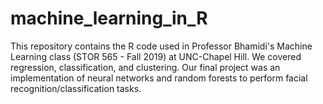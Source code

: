 # machine_learning_in_R
This repository contains the R code used in Professor Bhamidi's Machine Learning class (STOR 565 - Fall 2019) at UNC-Chapel Hill. We covered regression, classification, and clustering. Our final project was an implementation of neural networks and random forests to perform facial recognition/classification tasks.
